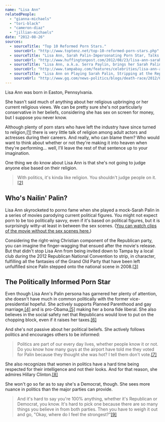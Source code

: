 ```yaml
---
name: "Lisa Ann"
relatedPeople:
  - "gianna-michaels"
  - "tori-black"
  - "cameron-diaz"
  - "jillian-michaels"
date: "2012-08-26"
sources:
  - sourceTitle: "Top 10 Reformed Porn Stars."
    sourceUrl: "http://www.toptenz.net/top-10-reformed-porn-stars.php"
  - sourceTitle: "Lisa Ann, Sarah Palin-Impersonating Porn Star, Talks Obama, Upcoming Show in Tampa for RNC."
    sourceUrl: "http://www.huffingtonpost.com/2012/08/23/lisa-ann-sarah-palin-rnc_n_1824411.html"
  - sourceTitle: "Lisa Ann, a.k.a. Serra Paylin, brings her Sarah Palin act to the RNC in Tampa."
    sourceUrl: "http://www.tampabay.com/features/celebrities/lisa-ann-aka-serra-paylin-brings-her-sarah-palin-act-to-the-rnc-in-tampa/1247462"
  - sourceTitle: "Lisa Ann on Playing Sarah Palin, Stripping at the Republican National Convention, and Endorsing Obama."
    sourceUrl: "http://www.gq.com/news-politics/blogs/death-race/2012/08/the-gqa-lisa-ann-on-playing-sarah-palin-stripping-at-the-republican-convention-and-endorsing-obama.html"
---
```


Lisa Ann was born in Easton, Pennsylvania.

She hasn't said much of anything about her religious upbringing or her current religious views. We can be pretty sure she's not particularly conservative in her beliefs, considering she has sex on screen for money, but I suppose you never know.

Although plenty of porn stars who have left the industry have since turned to religion,<a class="source-citation" href="#http://www.toptenz.net/top-10-reformed-porn-stars.php" title="Top 10 Reformed Porn Stars.">[1]</a> there is very little talk of religion among adult actors and actresses during their careers. And really, who can blame them? Who would want to think about whether or not they're making it into heaven when they're performing… well, I'll leave the rest of that sentence up to your imagination.

One thing we do know about Lisa Ann is that she's not going to judge anyone else based on their religion.

>With politics, it's kinda like religion. You shouldn't judge people on it.<a class="source-citation" href="#http://www.huffingtonpost.com/2012/08/23/lisa-ann-sarah-palin-rnc_n_1824411.html" title="Lisa Ann, Sarah Palin-Impersonating Porn Star, Talks Obama, Upcoming Show in Tampa for RNC.">[2]</a>

## 

## Who's Nailin' Palin?

Lisa Ann skyrocketed to porno fame when she played a mock-Sarah Palin in a series of movies parodying current political figures. You might not expect porn to be too politically savvy, even if it's based on political figures, but it is surprisingly witty–at least in between the sex scenes. ([You can watch clips of the movie without the sex scenes here.](http://www.youtube.com/watch?v=gxlAhlHqrrc))

Considering the right-wing Christian component of the Republican party, you can imagine the finger-wagging that ensued after the movie's release. But that didn't stop Lisa Ann from being invited down to Tampa by a local club during the 2012 Republican National Convention to strip, in character, fulfilling all the fantasies of the Grand Old Party that have been left unfulfilled since Palin stepped onto the national scene in 2008.<a class="source-citation" href="#http://www.tampabay.com/features/celebrities/lisa-ann-aka-serra-paylin-brings-her-sarah-palin-act-to-the-rnc-in-tampa/1247462" title="Lisa Ann, a.k.a. Serra Paylin, brings her Sarah Palin act to the RNC in Tampa.">[3]</a>

## The Politically Informed Porn Star

Even though Lisa Ann's Palin persona has garnered her plenty of attention, she doesn't have much in common politically with the former vice-presidential hopeful. She actively supports Planned Parenthood and gay marriage,<a class="source-citation" href="#http://www.tampabay.com/features/celebrities/lisa-ann-aka-serra-paylin-brings-her-sarah-palin-act-to-the-rnc-in-tampa/1247462" title="Lisa Ann, a.k.a. Serra Paylin, brings her Sarah Palin act to the RNC in Tampa.">[4]</a> and is pro-Obama,<a class="source-citation" href="#http://www.huffingtonpost.com/2012/08/23/lisa-ann-sarah-palin-rnc_n_1824411.html" title="Lisa Ann, Sarah Palin-Impersonating Porn Star, Talks Obama, Upcoming Show in Tampa for RNC.">[5]</a> making her a bona fide liberal. She also believes in the social safety net that Republicans would love to put on the chopping block, even if it raises her taxes.<a class="source-citation" href="#http://www.huffingtonpost.com/2012/08/23/lisa-ann-sarah-palin-rnc_n_1824411.html" title="Lisa Ann, Sarah Palin-Impersonating Porn Star, Talks Obama, Upcoming Show in Tampa for RNC.">[6]</a>

And she's not passive about her political beliefs. She actively follows politics and encourages others to be informed:

>Politics are part of our every day lives, whether people know it or not. Do you know how many guys at the airport have told me they voted for Palin because they thought she was hot? I tell them don't vote.<a class="source-citation" href="#http://www.tampabay.com/features/celebrities/lisa-ann-aka-serra-paylin-brings-her-sarah-palin-act-to-the-rnc-in-tampa/1247462" title="Lisa Ann, a.k.a. Serra Paylin, brings her Sarah Palin act to the RNC in Tampa.">[7]</a>

She also recognizes that women in politics have a hard time being respected for their intelligence and not their looks. And for that reason, she admires Hillary Clinton.<a class="source-citation" href="#http://www.tampabay.com/features/celebrities/lisa-ann-aka-serra-paylin-brings-her-sarah-palin-act-to-the-rnc-in-tampa/1247462" title="Lisa Ann, a.k.a. Serra Paylin, brings her Sarah Palin act to the RNC in Tampa.">[8]</a>

She won't go so far as to say she's a Democrat, though. She sees more nuance in politics than the major parties can provide.

>And it's hard to say you're 100% anything, whether it's Republican or Democrat, you know. It's hard to pick one because there are so many things you believe in from both parties. Then you have to weigh it out and go, "Okay, where do I feel the strongest?"<a class="source-citation" href="#http://www.gq.com/news-politics/blogs/death-race/2012/08/the-gqa-lisa-ann-on-playing-sarah-palin-stripping-at-the-republican-convention-and-endorsing-obama.html" title="Lisa Ann on Playing Sarah Palin, Stripping at the Republican National Convention, and Endorsing Obama.">[9]</a>